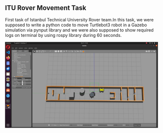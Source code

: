 ## ITU Rover Movement Task

First task of Istanbul Technical University Rover team.In this task, we were supposed to write a python code to move Turtlebot3 robot in a Gazebo simulation via pynput library and we were also supposed to show required logs on terminal by using rospy library during 60 seconds.

!["Gazebo Turtlebot3 Simulation"](simulation.jpeg)
